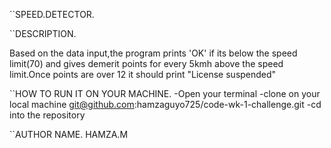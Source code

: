 ``SPEED.DETECTOR.

``DESCRIPTION.

Based on the data input,the program prints 'OK' if its below the speed limit(70) and gives demerit points for every 5kmh above the speed limit.Once points are over 12 it should print "License suspended"


``HOW TO RUN IT ON YOUR MACHINE.
    -Open your terminal
    -clone on your local machine
    git@github.com:hamzaguyo725/code-wk-1-challenge.git
    -cd into the repository


``AUTHOR NAME.
   HAMZA.M